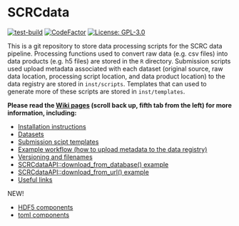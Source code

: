 # SCRCdata

[![test-build](https://github.com/ScottishCovidResponse/SCRCdata/workflows/build/badge.svg)](https://github.com/ScottishCovidResponse/SCRCdata/actions)
[![CodeFactor](https://www.codefactor.io/repository/github/scottishcovidresponse/scrcdata/badge)](https://www.codefactor.io/repository/github/scottishcovidresponse/scrcdata)
[![License: GPL-3.0](https://img.shields.io/badge/licence-GPL--3-yellow)](https://opensource.org/licenses/GPL-3.0)

This is a git repository to store data processing scripts for the SCRC data pipeline. Processing functions used to convert raw data (e.g. csv files) into data products (e.g. h5 files) are stored in the `R` directory. Submission scripts used upload metadata associated with each dataset (original source, raw data location, processing script location, and data product location) to the data registry are stored in `inst/scripts`. Templates that can used to generate more of these scripts are stored in `inst/templates`.

**Please read the [Wiki pages](https://github.com/ScottishCovidResponse/SCRCdata/wiki)
 (scroll back up, fifth tab from the left) for more information, including:**

* [Installation instructions](https://github.com/ScottishCovidResponse/SCRCdata/wiki)
* [Datasets](https://github.com/ScottishCovidResponse/SCRCdata/wiki/Datasets)
* [Submission scipt templates](https://github.com/ScottishCovidResponse/SCRCdata/wiki/Submission-script-templates)
* [Example workflow (how to upload metadata to the data registry)](https://github.com/ScottishCovidResponse/SCRCdata/wiki/Workflow)
* [Versioning and filenames](https://github.com/ScottishCovidResponse/SCRCdata/wiki/Versioning-and-filenames)
* [SCRCdataAPI::download_from_database() example](https://github.com/ScottishCovidResponse/SCRCdata/wiki/download_from_database()-example)
* [SCRCdataAPI::download_from_url() example](https://github.com/ScottishCovidResponse/SCRCdata/wiki/download_from_url()-example)
* [Useful links](https://github.com/ScottishCovidResponse/SCRCdata/wiki/Useful-links)

NEW!

* [HDF5 components](https://github.com/ScottishCovidResponse/SCRCdata/wiki/HDF5-components)
* [toml components](https://github.com/ScottishCovidResponse/SCRCdata/wiki/TOML-components)
